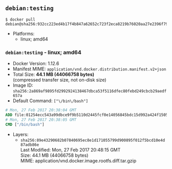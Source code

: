 ## `debian:testing`

```console
$ docker pull debian@sha256:932cc223ed4b17f4b847a62652c723f2eca8219b76020aa27e2396f79adc6d39
```

-	Platforms:
	-	linux; amd64

### `debian:testing` - linux; amd64

-	Docker Version: 1.12.6
-	Manifest MIME: `application/vnd.docker.distribution.manifest.v2+json`
-	Total Size: **44.1 MB (44066758 bytes)**  
	(compressed transfer size, not on-disk size)
-	Image ID: `sha256:2a869af9895fd2992924138467dbca53f5116dfec80febd249cbcb29aedf657a`
-	Default Command: `["\/bin\/bash"]`

```dockerfile
# Mon, 27 Feb 2017 20:38:04 GMT
ADD file:01254ecc543a99dbce9f9b5110d2445fcf0e14056845bdc15d992a424f150518 in / 
# Mon, 27 Feb 2017 20:38:05 GMT
CMD ["/bin/bash"]
```

-	Layers:
	-	`sha256:89e43290682b07840695ec8e1d171055799d900895f012f5bcd10e4d87adb86e`  
		Last Modified: Mon, 27 Feb 2017 20:48:15 GMT  
		Size: 44.1 MB (44066758 bytes)  
		MIME: application/vnd.docker.image.rootfs.diff.tar.gzip
